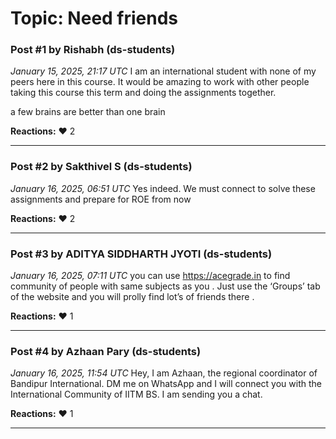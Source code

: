 # Topic: Need friends

### Post #1 by **Rishabh** (ds-students)
*January 15, 2025, 21:17 UTC*
I am an international student with none of my peers here in this course. It would be amazing to work with other people taking this course this term and doing the assignments together.

a few brains are better than one brain

**Reactions:** ❤️ 2

---

### Post #2 by **Sakthivel S** (ds-students)
*January 16, 2025, 06:51 UTC*
Yes indeed. We must connect to solve these assignments and prepare for ROE from now

**Reactions:** ❤️ 2

---

### Post #3 by **ADITYA SIDDHARTH JYOTI** (ds-students)
*January 16, 2025, 07:11 UTC*
you can use <https://acegrade.in> to find community of people with same subjects as you . Just use the ‘Groups’ tab of the website and you will prolly find lot’s of friends there .

**Reactions:** ❤️ 1

---

### Post #4 by **Azhaan Pary** (ds-students)
*January 16, 2025, 11:54 UTC*
Hey, I am Azhaan, the regional coordinator of Bandipur International. DM me on WhatsApp and I will connect you with the International Community of IITM BS. I am sending you a chat.

**Reactions:** ❤️ 1

---
